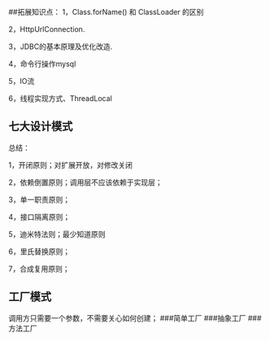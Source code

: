 ##拓展知识点：
1，Class.forName() 和 ClassLoader 的区别

2，HttpUrlConnection.

3，JDBC的基本原理及优化改造.

4，命令行操作mysql

5，IO流

6，线程实现方式、ThreadLocal

## 七大设计模式
总结：

1，开闭原则；对扩展开放，对修改关闭

2，依赖倒置原则；调用层不应该依赖于实现层；

3，单一职责原则；

4，接口隔离原则；

5，迪米特法则；最少知道原则

6，里氏替换原则；

7，合成复用原则；


## 工厂模式
   调用方只需要一个参数，不需要关心如何创建；
###简单工厂
###抽象工厂
###方法工厂
